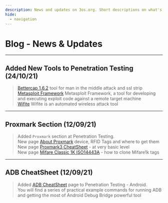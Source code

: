 ```yaml
---
description: News and updates on 3os.org. Short descriptions on what's new or any major updates.
hide:
  - navigation
---
```


<style>
  .md-content__button {
    display: none;
  }
</style>

# Blog - News & Updates

---

## Added New Tools to Penetration Testing (24/10/21)

> [Bettercap 1.6.2](/penetration-testing/tools/bettercap1.6.2.md) tool for man in the middle attack and ssl strip  
> [Metasploit Framework](/penetration-testing/tools/metasploit.md) Metasploit Framework, a tool for developing and executing exploit code against a remote target machine  
> [Wifite](/penetration-testing/tools/wifite.md) Wifite is an automated wireless attack tool

---

## Proxmark Section (12/09/21)

> Added `Proxmark` section at Penetration Testing.  
> New page [About Proxmark](/penetration-testing/proxmark/about-proxmark.md) device, RFID Tags and where to get them  
> New page [Proxmark3 CheatSheet](/penetration-testing/proxmark/cheatsheet.md) - at very basic level  
> New page [Mifare Classic 1K ISO14443A](/penetration-testing/proxmark/Mifare1k.md) - how to clone Mifare1k tags

---

## ADB CheatSheet (12/09/21)

> Added [ADB CheatSheet](/android/adb-cheatsheet.md) page to Penetration Testing - Android.  
> You will find a series of practical example commands for running ADB and getting the most of Android Debug Bridge powerful tool
